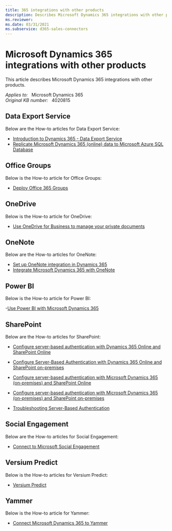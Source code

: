 ```yaml
---
title: 365 integrations with other products
description: Describes Microsoft Dynamics 365 integrations with other products.
ms.reviewer: 
ms.date: 03/31/2021
ms.subservice: d365-sales-connectors
---
```

# Microsoft Dynamics 365 integrations with other products

This article describes Microsoft Dynamics 365 integrations with other products.

_Applies to:_ &nbsp; Microsoft Dynamics 365  
_Original KB number:_ &nbsp; 4020815

## Data Export Service

Below are the How-to articles for Data Export Service:

- [Introduction to Dynamics 365 - Data Export Service](https://cloudblogs.microsoft.com/dynamics365/it/2017/04/11/introduction-to-dynamics-365-data-export-service/?source=crm)
- [Replicate Microsoft Dynamics 365 (online) data to Microsoft Azure SQL Database](/previous-versions/dynamicscrm-2016/administering-dynamics-365/mt744592(v=crm.8))

## Office Groups

Below is the How-to article for Office Groups:

- [Deploy Office 365 Groups](/previous-versions/dynamicscrm-2016/administering-dynamics-365/dn896591(v=crm.8))

## OneDrive

Below is the How-to article for OneDrive:

- [Use OneDrive for Business to manage your private documents](/dynamics365/customerengagement/on-premises/basics/use-onedrive-business-manage-private-documents)

## OneNote

Below are the How-to articles for OneNote:

- [Set up OneNote integration in Dynamics 365](/previous-versions/dynamicscrm-2016/admins-customizers-dynamics-365/mt826637(v=crm.8))
- [Integrate Microsoft Dynamics 365 with OneNote](/previous-versions/dynamicscrm-2016/developers-guide/dn932136(v=crm.8))

## Power BI

Below is the How-to article for Power BI:

-[Use Power BI with Microsoft Dynamics 365](/previous-versions/dynamicscrm-2016/administering-dynamics-365/dn708055(v=crm.8))

## SharePoint

Below are the How-to articles for SharePoint:

- [Configure server-based authentication with Dynamics 365 Online and SharePoint Online](/previous-versions/dynamicscrm-2016/administering-dynamics-365/dn894710(v=crm.8))

- [Configure Server-Based Authentication with Dynamics 365 Online and SharePoint on-premises](/previous-versions/dynamicscrm-2016/administering-dynamics-365/dn894709(v=crm.8))

- [Configure server-based authentication with Microsoft Dynamics 365 (on-premises) and SharePoint Online](/previous-versions/dynamicscrm-2016/administering-dynamics-365/mt171421(v=crm.8))

- [Configure server-based authentication with Microsoft Dynamics 365 (on-premises) and SharePoint on-premises](/previous-versions/dynamicscrm-2016/administering-dynamics-365/dn949332(v=crm.8))

- [Troubleshooting Server-Based Authentication](/previous-versions/dynamicscrm-2016/administering-dynamics-365/dn946906(v=crm.8))

## Social Engagement

Below are the How-to articles for Social Engagement:

- [Connect to Microsoft Social Engagement](/previous-versions/dynamicscrm-2016/administering-dynamics-365/dn659847(v=crm.8))

## Versium Predict

Below is the How-to articles for Versium Predict:

- [Versium Predict](/previous-versions/dynamicscrm-2016/admins-customizers-dynamics-365/mt826594(v=crm.8))

## Yammer

Below is the How-to article for Yammer:

- [Connect Microsoft Dynamics 365 to Yammer](/previous-versions/dynamicscrm-2016/administering-dynamics-365/dn850385(v=crm.8))
